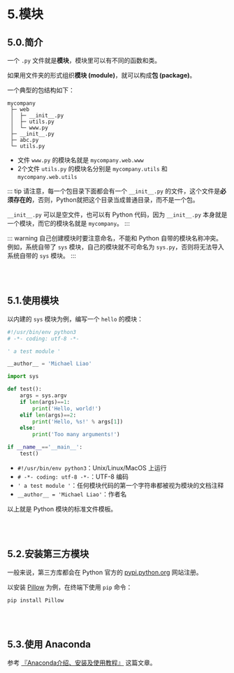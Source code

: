 # 5.模块

## 5.0.简介

一个 `.py` 文件就是**模块**，模块里可以有不同的函数和类。

如果用文件夹的形式组织**模块 (module)**，就可以构成**包 (package)**。

一个典型的包结构如下：

```shell
mycompany
 ├─ web
 │  ├─ __init__.py
 │  ├─ utils.py
 │  └─ www.py
 ├─ __init__.py
 ├─ abc.py
 └─ utils.py
```

- 文件 `www.py` 的模块名就是 `mycompany.web.www`
- 2个文件 `utils.py` 的模块名分别是 `mycompany.utils` 和 `mycompany.web.utils`

::: tip
请注意，每一个包目录下面都会有一个 `__init__.py` 的文件，这个文件是**必须存在的**，否则，Python就把这个目录当成普通目录，而不是一个包。

`__init__.py` 可以是空文件，也可以有 Python 代码，因为 `__init__.py` 本身就是一个模块，而它的模块名就是 `mycompany`。
:::

::: warning
自己创建模块时要注意命名，不能和 Python 自带的模块名称冲突。例如，系统自带了 `sys` 模块，自己的模块就不可命名为 `sys.py`，否则将无法导入系统自带的 `sys` 模块。
:::

<br></br>

## 5.1.使用模块

以内建的 `sys` 模块为例，编写一个 `hello` 的模块：

``` python
#!/usr/bin/env python3
# -*- coding: utf-8 -*-

' a test module '

__author__ = 'Michael Liao'

import sys

def test():
    args = sys.argv
    if len(args)==1:
        print('Hello, world!')
    elif len(args)==2:
        print('Hello, %s!' % args[1])
    else:
        print('Too many arguments!')

if __name__=='__main__':
    test()
```

- `#!/usr/bin/env python3`：Unix/Linux/MacOS 上运行
- `# -*- coding: utf-8 -*-`：UTF-8 编码
- `' a test module '`：任何模块代码的第一个字符串都被视为模块的文档注释
- `__author__ = 'Michael Liao'`：作者名

以上就是 Python 模块的标准文件模板。



<br></br>

## 5.2.安装第三方模块

一般来说，第三方库都会在 Python 官方的 [pypi.python.org](https://pypi.python.org/) 网站注册。

以安装 [Pillow](https://pypi.python.org/pypi/Pillow/) 为例，在终端下使用 `pip` 命令：

```shell
pip install Pillow
```

<br></br>

## 5.3.使用 Anaconda

参考 [『Anaconda介绍、安装及使用教程』](https://www.jianshu.com/p/62f155eb6ac5) 这篇文章。
